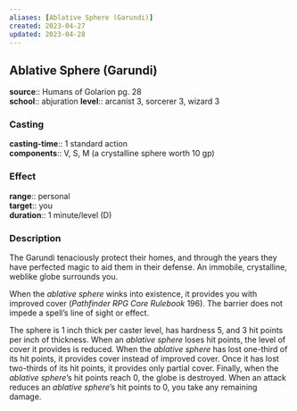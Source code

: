 ```yaml
---
aliases: [Ablative Sphere (Garundi)]
created: 2023-04-27
updated: 2023-04-28
---
```


## Ablative Sphere (Garundi)

**source**:: Humans of Golarion pg. 28  
**school**:: abjuration
**level**:: arcanist 3, sorcerer 3, wizard 3

### Casting

**casting-time**:: 1 standard action  
**components**:: V, S, M (a crystalline sphere worth 10 gp)

### Effect

**range**:: personal  
**target**:: you  
**duration**:: 1 minute/level (D)

### Description

The Garundi tenaciously protect their homes, and through the years they have perfected magic to aid them in their defense. An immobile, crystalline, weblike globe surrounds you.  
  
When the *ablative sphere* winks into existence, it provides you with improved cover (*Pathfinder RPG Core Rulebook* 196). The barrier does not impede a spell’s line of sight or effect.  
  
The sphere is 1 inch thick per caster level, has hardness 5, and 3 hit points per inch of thickness. When an *ablative sphere* loses hit points, the level of cover it provides is reduced. When the *ablative sphere* has lost one-third of its hit points, it provides cover instead of improved cover. Once it has lost two-thirds of its hit points, it provides only partial cover. Finally, when the *ablative sphere*’s hit points reach 0, the globe is destroyed. When an attack reduces an *ablative sphere*’s hit points to 0, you take any remaining damage.
